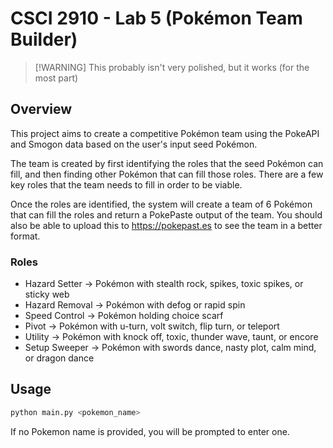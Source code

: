 # CSCI 2910 - Lab 5 (Pokémon Team Builder)

> [!WARNING] This probably isn't very polished, but it works (for the most part)

## Overview

This project aims to create a competitive Pokémon team using the PokeAPI and Smogon data based on the user's input seed Pokémon.

The team is created by first identifying the roles that the seed Pokémon can fill, and then finding other Pokémon that can fill those roles. There are a few key roles that the team needs to fill in order to be viable.

Once the roles are identified, the system will create a team of 6 Pokémon that can fill the roles and return a PokePaste output of the team. You should also be able to upload this to https://pokepast.es to see the team in a better format.

### Roles

- Hazard Setter → Pokémon with stealth rock, spikes, toxic spikes, or sticky web
- Hazard Removal → Pokémon with defog or rapid spin
- Speed Control → Pokémon holding choice scarf
- Pivot → Pokémon with u-turn, volt switch, flip turn, or teleport
- Utility → Pokémon with knock off, toxic, thunder wave, taunt, or encore
- Setup Sweeper → Pokémon with swords dance, nasty plot, calm mind, or dragon dance

## Usage

```bash
python main.py <pokemon_name>
```

If no Pokemon name is provided, you will be prompted to enter one.
